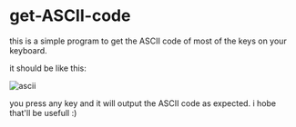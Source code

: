 # get-ASCII-code
this is a simple program to get the ASCII code of most of the  keys on your keyboard.

it should be like this:

![ascii](https://user-images.githubusercontent.com/69394675/201787936-ed817b29-9e9d-40bd-82c8-d57f20ac2f16.png)

you press any key and it will output the ASCII code as expected.
i hobe that'll be usefull :)
